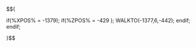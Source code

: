 $${

if(%XPOS% = -1379);
    if(%ZPOS% = -429 );
        WALKTO(-1377,6,-442);
    endif;
endif;

}$$

